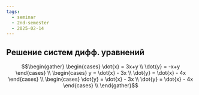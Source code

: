```yaml
---
tags:
  - seminar
  - 2nd-semester
  - 2025-02-14
---
```


## Решение систем дифф. уравнений

$$\begin{gather}
\begin{cases}
\dot{x} = 3x+y \\
\dot{y} = -x+y
\end{cases} \\
\begin{cases}
y = \dot{x} - 3x \\
\dot{y} = \dot{x} - 4x
\end{cases} \\
\begin{cases}
\dot{y} = \dot{x} - 3x \\
\dot{y} = \dot{x} - 4x
\end{cases} \\
\end{gather}$$
